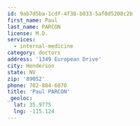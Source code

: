 ```yaml
---
id: 9ab7d5ba-1cdf-4f38-b833-5af0d5208c2b
first_name: Paul
last_name: PARCON
license: M.D.
services:
  - internal-medicine
category: doctors
address: '1349 European Drive'
city: Henderson
state: NV
zip: '89052'
phone: 702-884-6070
title: 'Paul PARCON'
_geoloc:
  lat: 35.9775
  lng: -115.124
---
```

